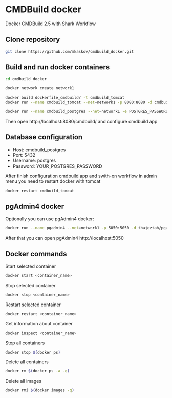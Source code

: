# CMDBuild docker
Docker CMDBuild 2.5 with Shark Workflow


## Clone repository

``` bash
git clone https://github.com/mkaskov/cmdbuild_docker.git
```

## Build and run docker containers

``` bash
cd cmdbuild_docker

docker network create network1

docker build dockerfile_cmdbuild/ -t cmdbuild_tomcat
docker run --name cmdbuild_tomcat --net=network1 -p 8080:8080 -d cmdbuild_tomcat

docker run --name cmdbuild_postgres --net=network1 -e POSTGRES_PASSWORD=YOUR_POSTGRES_PASSWORD -p 55432:5432 -d postgres:9.3
```

Then open http://localhost:8080/cmdbuild/ and configure cmdbuild app


## Database configuration

- Host: cmdbuild_postgres
- Port: 5432
- Username: postgres 
- Password: YOUR_POSTGRES_PASSWORD


After finish configuration cmdbuild app and swith-on workflow in admin menu you need to restart docker with tomcat 

``` bash
docker restart cmdbuild_tomcat
```


## pgAdmin4 docker

Optionally you can use pgAdmin4 docker:

``` bash
docker run --name pgadmin4 --net=network1 -p 5050:5050 -d thajeztah/pgadmin4
```

After that you can open pgAdmin4 http://localhost:5050


## Docker commands

Start selected container
``` bash
docker start <container_name>
```

Stop selected container
``` bash
docker stop <container_name>
```

Restart selected container
``` bash
docker restart <container_name>
```

Get information about container
``` bash
docker inspect <container_name>
```

Stop all containers
``` bash
docker stop $(docker ps)
```

Delete all containers
``` bash
docker rm $(docker ps -a -q)
```

Delete all images
``` bash
docker rmi $(docker images -q)
```
